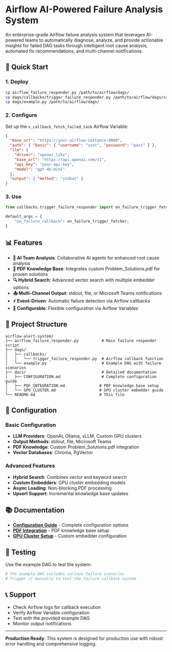 # Airflow AI-Powered Failure Analysis System

An enterprise-grade Airflow failure analysis system that leverages AI-powered teams to automatically diagnose, analyze, and provide actionable insights for failed DAG tasks through intelligent root cause analysis, automated fix recommendations, and multi-channel notifications.

## 🚀 Quick Start

### 1. Deploy
```bash
cp airflow_failure_responder.py /path/to/airflow/dags/
cp dags/callbacks/trigger_failure_responder.py /path/to/airflow/dags/callbacks/
cp dags/example.py /path/to/airflow/dags/
```

### 2. Configure
Set up the `v_callback_fetch_failed_task` Airflow Variable:
```json
{
  "base_url": "https://your-airflow-instance:8080",
  "auth": { "basic": { "username": "user", "password": "pass" } },
  "llm": {
    "driver": "openai_like",
    "base_url": "https://api.openai.com/v1",
    "api_key": "your-api-key",
    "model": "gpt-4o-mini"
  },
  "output": { "method": "stdout" }
}
```

### 3. Use
```python
from callbacks.trigger_failure_responder import on_failure_trigger_fetcher

default_args = {
    "on_failure_callback": on_failure_trigger_fetcher,
}
```

## 📊 Features

- **🤖 AI Team Analysis**: Collaborative AI agents for enhanced root cause analysis
- **📄 PDF Knowledge Base**: Integrates custom Problem_Solutions.pdf for proven solutions
- **🔍 Hybrid Search**: Advanced vector search with multiple embedder options
- **📤 Multi-Channel Output**: stdout, file, or Microsoft Teams notifications
- **⚡ Event-Driven**: Automatic failure detection via Airflow callbacks
- **🔧 Configurable**: Flexible configuration via Airflow Variables

## 📁 Project Structure

```
airflow-alert-system/
├── airflow_failure_responder.py          # Main failure responder script
├── dags/
│   ├── callbacks/
│   │   └── trigger_failure_responder.py  # Airflow callback function
│   └── example.py                        # Example DAG with failure scenarios
├── docs/                                 # Detailed documentation
│   ├── CONFIGURATION.md                  # Complete configuration guide
│   ├── PDF_INTEGRATION.md               # PDF knowledge base setup
│   └── GPU_CLUSTER.md                   # GPU cluster embedder guide
└── README.md                            # This file
```

## 🔧 Configuration

### Basic Configuration
- **LLM Providers**: OpenAI, Ollama, vLLM, Custom GPU clusters
- **Output Methods**: stdout, file, Microsoft Teams
- **PDF Knowledge**: Custom Problem_Solutions.pdf integration
- **Vector Databases**: Chroma, PgVector

### Advanced Features
- **Hybrid Search**: Combines vector and keyword search
- **Custom Embedders**: GPU cluster embedding models
- **Async Loading**: Non-blocking PDF processing
- **Upsert Support**: Incremental knowledge base updates

## 📚 Documentation

- **[Configuration Guide](docs/CONFIGURATION.md)** - Complete configuration options
- **[PDF Integration](docs/PDF_INTEGRATION.md)** - PDF knowledge base setup
- **[GPU Cluster Setup](docs/GPU_CLUSTER.md)** - Custom embedder configuration

## 🧪 Testing

Use the example DAG to test the system:
```python
# The example DAG includes various failure scenarios
# Trigger it manually to test the failure callback system
```

## 📞 Support

- Check Airflow logs for callback execution
- Verify Airflow Variable configuration
- Test with the provided example DAG
- Monitor output notifications

---

**Production Ready**: This system is designed for production use with robust error handling and comprehensive logging.